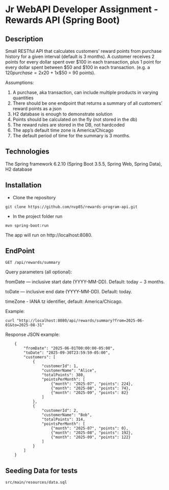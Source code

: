 # Jr WebAPI Developer Assignment - Rewards API (Spring Boot)

## Description

Small RESTful API that calculates customers' reward points from purchase history for a given interval (default is 3 months). 
A customer receives 2 points for every dollar spent over $100 in each transaction, plus 1 point for every dollar spent between $50 and $100 in each transaction. 
(e.g. a $120 purchase = 2x$20 + 1x$50 = 90 points).

Assumptions:

1. A purchase, aka transaction, can include multiple products in varying quantities 
2. There should be one endpoint that returns a summary of all customers’ reward points as a json
3. H2 database is enough to demonstrate solution 
4. Points should be calculated on the fly (not stored in the db) 
5. The reward rules are stored in the DB, not hardcoded 
6. The app’s default time zone is America/Chicago
7. The default period of time for the summary is 3 months.
   
## Technologies

The Spring framework 6.2.10 (Spring Boot 3.5.5, Spring Web, Spring Data), H2 database

## Installation

* Clone the repository
```
git clone https://github.com/nvp85/rewards-program-api.git
```
* In the project folder run
```
mvn spring-boot:run
```
The app will run on http://localhost:8080.

## EndPoint
```
GET /api/rewards/summary
```
Query parameters (all optional):

fromDate — inclusive start date (YYYY-MM-DD). Default: today − 3 months.

toDate — inclusive end date (YYYY-MM-DD). Default: today.

timeZone - IANA tz identifier, default: America/Chicago.

Example:
```
curl "http://localhost:8080/api/rewards/summary?from=2025-06-01&to=2025-08-31"
```

Response JSON example:
```
    {
        "fromDate": "2025-06-01T00:00:00-05:00",
        "toDate": "2025-09-30T23:59:59-05:00",
        "customers": [
            {
                "customerId": 1,
                "customerName": "Alice",
                "totalPoints": 380,
                "pointsPerMonth": [
                    {"month": "2025-07", "points": 224},
                    {"month": "2025-08", "points": 74},
                    {"month": "2025-09", "points": 82}
                ]
            },
            {
                "customerId": 2,
                "customerName": "Bob",
                "totalPoints": 314,
                "pointsPerMonth": [
                    {"month": "2025-07", "points": 0},
                    {"month": "2025-08", "points": 192},
                    {"month": "2025-09", "points": 122}
                ]
            }
        ]
    }
```
## Seeding Data for tests

```
src/main/resources/data.sql
```

